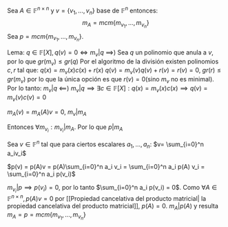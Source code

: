 Sea $A \in \mathbb F^{n\times n}$ y $v=\{v_1,...,v_n\}$ base de $\mathbb F^n$ entonces:
$$m_A = mcm\{m_{v_1},...,m_{v_n}\}$$
Sea $p = mcm\{m_{v_1},...,m_{v_n}\}$.

Lema: $q \in \mathbb F[X], q(v) = 0 \iff m_v | q$
	$\implies$)
		Sea $q$ un polinomio que anula a $v$, por lo que $gr(m_v) \leq gr(q)$
		Por el algoritmo de la división existen polinomios $c,r$ tal que: $q(x)=m_v(x)c(x)+r(x)$
		$q(v)=m_v(v)q(v)+r(v)=r(v) = 0$, $gr(r) \leq gr(m_v)$ por lo que la única opción es que $r(v)=0$(sino $m_v$ no es minimal). Por lo tanto: $m_v | q$
	$\impliedby$)
		$m_v | q \implies \exists c \in \mathbb F[X] : q(x) = m_v(x)c(x) \implies q(v) = m_v(v)c(v) = 0$

$m_A(v) = m_A(A)v = 0$, $m_v | m_A$

Entonces $\forall m_{v_i} : m_{v_i} | m_A$. Por lo que $p | m_A$

Sea $v \in \mathbb F^n$ tal que para ciertos escalares $a_1,...,a_n$: $v= \sum_{i=0}^n a_iv_i$

$p(v) = p(A)v = p(A)\sum_{i=0}^n a_i v_i = \sum_{i=0}^n a_i p(A) v_i = \sum_{i=0}^n a_i p(v_i)$

$m_{v_{i}} | p \implies p(v_i) = 0$, por lo tanto $\sum_{i=0}^n a_i p(v_i) = 0$.
Como $\forall A \in \mathbb F^{n \times n}, p(A)v = 0$ por [[Propiedad cancelativa del producto matricial| la propiedad cancelativa del producto matricial]], $p(A) = 0$. $m_A | p(A)$ y resulta $m_A = p = mcm\{m_{v_1},...,m_{v_n}\}$
